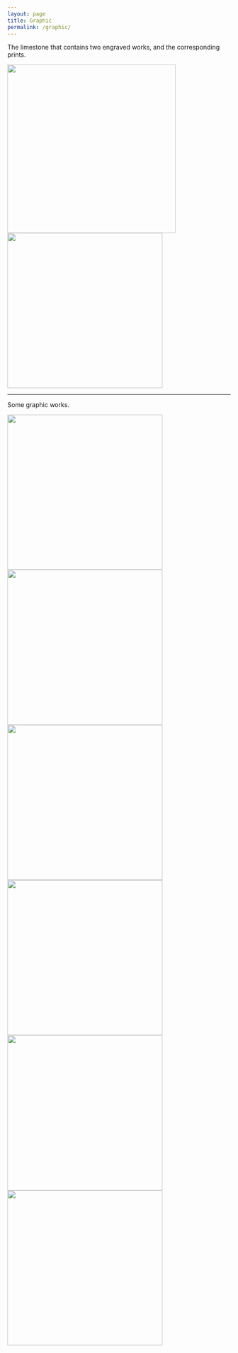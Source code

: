 ```yaml
---
layout: page
title: Graphic
permalink: /graphic/
---
```

The limestone that contains two engraved works, and the corresponding prints.

<img src="{{ site.baseurl }}\assets\images\graphic\graphic-1.jpg" width="380"/>
<img src="{{ site.baseurl }}\assets\images\graphic\graphic-2.jpg" width="350"/>

***

Some graphic works.

<img src="{{ site.baseurl }}\assets\images\graphic\graphic-4.jpg" width="350"/>
<img src="{{ site.baseurl }}\assets\images\graphic\graphic-5.jpg" width="350"/>


<img src="{{ site.baseurl }}\assets\images\graphic\graphic-6.jpg" width="350"/>
<img src="{{ site.baseurl }}\assets\images\graphic\graphic-7.jpg" width="350"/>


<img src="{{ site.baseurl }}\assets\images\graphic\graphic-8.jpg" width="350"/>
<img src="{{ site.baseurl }}\assets\images\graphic\graphic-9.jpg" width="350"/>







